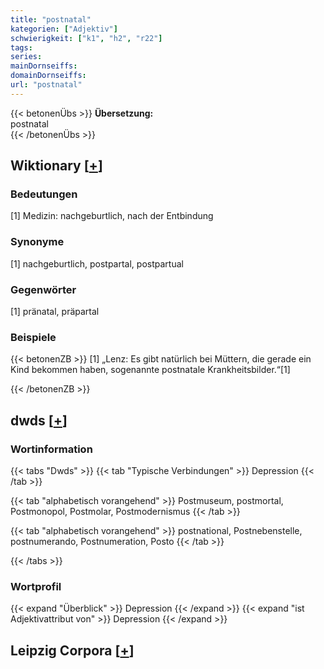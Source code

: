 ```yaml
---
title: "postnatal"
kategorien: ["Adjektiv"]
schwierigkeit: ["k1", "h2", "r22"]
tags:
series:
mainDornseiffs:
domainDornseiffs:
url: "postnatal"
---
```


{{< betonenÜbs >}}
**Übersetzung:**  
postnatal  
{{< /betonenÜbs >}}

## Wiktionary [[+](https://de.wiktionary.org/wiki/postnatal)]

### Bedeutungen
[1] Medizin: nachgeburtlich, nach der Entbindung  

### Synonyme
[1] nachgeburtlich, postpartal, postpartual  

### Gegenwörter
[1] pränatal, präpartal  

### Beispiele
{{< betonenZB >}}
[1] „Lenz: Es gibt natürlich bei Müttern, die gerade ein Kind bekommen haben, sogenannte postnatale Krankheitsbilder.“[1]  

{{< /betonenZB >}}


## dwds [[+](https://www.dwds.de/wb/postnatal)]

### Wortinformation
{{< tabs "Dwds" >}}
{{< tab "Typische Verbindungen" >}}
Depression
{{< /tab >}}

{{< tab "alphabetisch vorangehend" >}}
Postmuseum, postmortal, Postmonopol, Postmolar, Postmodernismus
{{< /tab >}}

{{< tab "alphabetisch vorangehend" >}}
postnational, Postnebenstelle, postnumerando, Postnumeration, Posto
{{< /tab >}}

{{< /tabs >}}

### Wortprofil
{{< expand "Überblick" >}} Depression {{< /expand >}}
{{< expand "ist Adjektivattribut von" >}} Depression {{< /expand >}}

## Leipzig Corpora [[+](https://corpora.uni-leipzig.de/en/res?word=postnatal&corpusId=deu_newscrawl-public_2018)]


